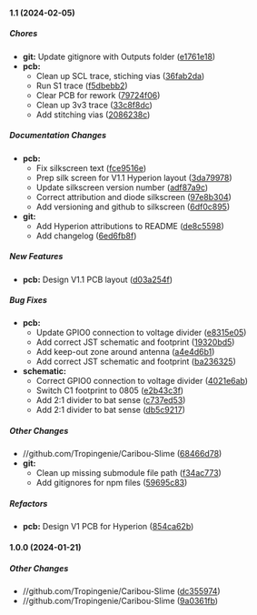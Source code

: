 #### 1.1 (2024-02-05)
##### Chores

* **git:**  Update gitignore with Outputs folder ([e1761e18](https://github.com/Tropingenie/Caribou-Slime/commit/e1761e188d2f6d708ac8d7a0ce4b8d9b700f2ab1))
* **pcb:**
  *  Clean up SCL trace, stiching vias ([36fab2da](https://github.com/Tropingenie/Caribou-Slime/commit/36fab2da01eddbc8a2c2f9321ec0b02e734b0093))
  *  Run S1 trace ([f5dbebb2](https://github.com/Tropingenie/Caribou-Slime/commit/f5dbebb26b71ab781b65b740ba7b493cb27abcbf))
  *  Clear PCB for rework ([79724f06](https://github.com/Tropingenie/Caribou-Slime/commit/79724f06d09ecba5b7e15c69e1ae2038ea3d9b68))
  *  Clean up 3v3 trace ([33c8f8dc](https://github.com/Tropingenie/Caribou-Slime/commit/33c8f8dc0faf7752790b79c9067acac1a620ce24))
  *  Add stitching vias ([2086238c](https://github.com/Tropingenie/Caribou-Slime/commit/2086238c4812a27943edc295002db64d4f61f880))

##### Documentation Changes

* **pcb:**
  *  Fix silkscreen text ([fce9516e](https://github.com/Tropingenie/Caribou-Slime/commit/fce9516e328b0c797ed55c4b92e85ebc3e1f5b3a))
  *  Prep silk screen for V1.1 Hyperion layout ([3da79978](https://github.com/Tropingenie/Caribou-Slime/commit/3da79978956e21a994be3337dcc98d4a1b6263a4))
  *  Update silkscreen version number ([adf87a9c](https://github.com/Tropingenie/Caribou-Slime/commit/adf87a9cc52d62ae70a44fe4393f7fe04dcc25ed))
  *  Correct attribution and diode silkscreen ([97e8b304](https://github.com/Tropingenie/Caribou-Slime/commit/97e8b3044bba16a783717153758a67535e34dd04))
  *  Add versioning and github to silkscreen ([6df0c895](https://github.com/Tropingenie/Caribou-Slime/commit/6df0c8955d4412fe9c83a9e6ff428d9331b842d1))
* **git:**
  *  Add Hyperion attributions to README ([de8c5598](https://github.com/Tropingenie/Caribou-Slime/commit/de8c5598924c62871d16c71c90c9772a37134501))
  *  Add changelog ([6ed6fb8f](https://github.com/Tropingenie/Caribou-Slime/commit/6ed6fb8fb799e5b07e82560c993f4991915c10c9))

##### New Features

* **pcb:**  Design V1.1 PCB layout ([d03a254f](https://github.com/Tropingenie/Caribou-Slime/commit/d03a254f027ed8a3be3809fd5225acc5b23603d9))

##### Bug Fixes

* **pcb:**
  *  Update GPIO0 connection to voltage divider ([e8315e05](https://github.com/Tropingenie/Caribou-Slime/commit/e8315e059f23269145b51dfc6895d3f81c5e060e))
  *  Add correct JST schematic and footprint ([19320bd5](https://github.com/Tropingenie/Caribou-Slime/commit/19320bd59f4855a179c82c26a0f06b04f38bfdef))
  *  Add keep-out zone around antenna ([a4e4d6b1](https://github.com/Tropingenie/Caribou-Slime/commit/a4e4d6b14058ac6eb4f936a251781c287306000a))
  *  Add correct JST schematic and footprint ([ba236325](https://github.com/Tropingenie/Caribou-Slime/commit/ba236325d222b22f8554df80bf8a3fa0c63cf11f))
* **schematic:**
  *  Correct GPIO0 connection to voltage divider ([4021e6ab](https://github.com/Tropingenie/Caribou-Slime/commit/4021e6ab3e8be55155657b90452c1314c8ec476b))
  *  Switch C1 footprint to 0805 ([e2b43c3f](https://github.com/Tropingenie/Caribou-Slime/commit/e2b43c3ff3bb09d0bedc211e97a49c9b78e96850))
  *  Add 2:1 divider to bat sense ([c737ed53](https://github.com/Tropingenie/Caribou-Slime/commit/c737ed53d258acf4d2d706fad503e8bb672cced0))
  *  Add 2:1 divider to bat sense ([db5c9217](https://github.com/Tropingenie/Caribou-Slime/commit/db5c92171e557cbb750488283881fa9c0f2e7d09))

##### Other Changes

* //github.com/Tropingenie/Caribou-Slime ([68466d78](https://github.com/Tropingenie/Caribou-Slime/commit/68466d783ee6e364831d7c283fe6a95a1b3dda2b))
* **git:**
  *  Clean up missing submodule file path ([f34ac773](https://github.com/Tropingenie/Caribou-Slime/commit/f34ac773b44fcd4dcd26afeea77337c6b1857050))
  *  Add gitignores for npm files ([59695c83](https://github.com/Tropingenie/Caribou-Slime/commit/59695c837662a074b48e74bb377f2cdbfd321c79))

##### Refactors

* **pcb:**  Design V1 PCB for Hyperion ([854ca62b](https://github.com/Tropingenie/Caribou-Slime/commit/854ca62bc941828ca44793224000a3252cfea967))

#### 1.0.0 (2024-01-21)

##### Other Changes

* //github.com/Tropingenie/Caribou-Slime ([dc355974](https://github.com/Tropingenie/Caribou-Slime/commit/dc3559744cfa11d9a080facce75ad9a56f3d934e))
* //github.com/Tropingenie/Caribou-Slime ([9a0361fb](https://github.com/Tropingenie/Caribou-Slime/commit/9a0361fbbde74abe5335792d784baf1033b77d78))


